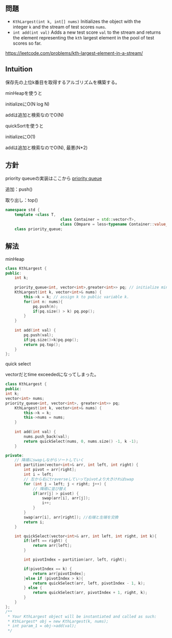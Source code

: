 ## 問題

- `KthLargest(int k, int[] nums)` Initializes the object with the integer `k` and the stream of test scores `nums`.
- `int add(int val)` Adds a new test score `val` to the stream and returns the element representing the `kth` largest element in the pool of test scores so far.

https://leetcode.com/problems/kth-largest-element-in-a-stream/

## Intuition

保存先の上位k番目を取得するアルゴリズムを構築する。

minHeapを使うと

initializeにO(N log N)

addは追加と検索なのでO(N)

quickSortを使うと

initializeにO(1)

addは追加と検索なのでO(N), 最悪(N*2)

## 方針

priority queueの実装はここから [priority queue](https://cpprefjp.github.io/reference/queue/priority_queue.html)

追加：push()

取り出し：top()

```cpp
namespace std {
	template <class T,
						class Container = std::vector<T>,
						class COmpare = less<typename Container::value_type>>
	class priority_queue;
```

## 解法

minHeap

```cpp
class KthLargest {
public:
    int k;
    
    priority_queue<int, vector<int>,greater<int>> pq; // initialize min heap which always contains kth largest.
    KthLargest(int k, vector<int>& nums) {
        this->k = k; // assign k to public variable k.
        for(int n: nums){
            pq.push(n);
            if(pq.size() > k) pq.pop();
        }
    }
    
    int add(int val) {
        pq.push(val);
        if(pq.size()>k)pq.pop();
        return pq.top();
    }
};

```

quick select

vectorだとtime exceededになってしまった。

```cpp
class KthLargest {
public:
int k;
vector<int> nums;
priority_queue<int, vector<int>, greater<int>> pq;
    KthLargest(int k, vector<int>& nums) {
        this->k = k;
        this->nums = nums;
    }
    
    int add(int val) {
        nums.push_back(val);
        return quickSelect(nums, 0, nums.size() -1, k -1);
    }

private:
    // 降順にswapしながらソートしていく
    int partition(vector<int>& arr, int left, int right) {
        int pivot = arr[right];
        int i = left; 
        // 左から右にtraverseしていってpivotより大きければswap
        for (int j = left; j < right; j++) {
            // 降順に並び替え
            if(arr[j] > pivot) {
                swap(arr[i], arr[j]);
                i++;
            }
        }
        swap(arr[i], arr[right]); //右端と左端を交換
        return i;
    }

    int quickSelect(vector<int>& arr, int left, int right, int k){
        if(left == right) {
            return arr[left];
        }

        int pivotIndex = partition(arr, left, right);

        if(pivotIndex == k) {
            return arr[pivotIndex];
        }else if (pivotIndex > k){
            return quickSelect(arr, left, pivotIndex - 1, k);
        } else {
            return quickSelect(arr, pivotIndex + 1, right, k);
        }
    }
};
/**
 * Your KthLargest object will be instantiated and called as such:
 * KthLargest* obj = new KthLargest(k, nums);
 * int param_1 = obj->add(val);
 */
```

